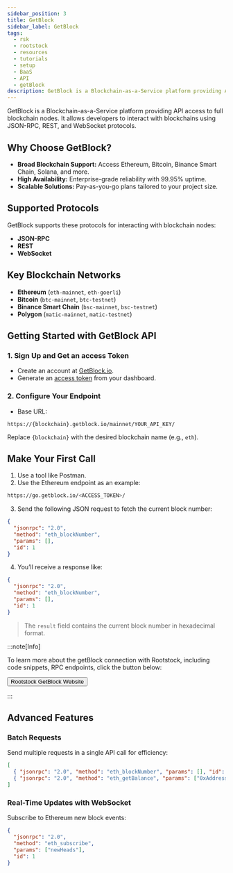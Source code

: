 ```yaml
---
sidebar_position: 3
title: GetBlock
sidebar_label: GetBlock
tags:
  - rsk
  - rootstock
  - resources
  - tutorials
  - setup
  - BaaS
  - API
  - getBlock
description: GetBlock is a Blockchain-as-a-Service platform providing API access to full blockchain nodes. It allows developers to interact with blockchains using JSON-RPC, REST, and WebSocket protocols.
---
```


GetBlock is a Blockchain-as-a-Service platform providing API access to full blockchain nodes. It allows developers to interact with blockchains using JSON-RPC, REST, and WebSocket protocols.

## Why Choose GetBlock?

- **Broad Blockchain Support:** Access Ethereum, Bitcoin, Binance Smart Chain, Solana, and more.
- **High Availability:** Enterprise-grade reliability with 99.95% uptime.
- **Scalable Solutions:** Pay-as-you-go plans tailored to your project size.

## Supported Protocols

GetBlock supports these protocols for interacting with blockchain nodes:

- **JSON-RPC**
- **REST**
- **WebSocket**

## Key Blockchain Networks

- **Ethereum** (`eth-mainnet`, `eth-goerli`)
- **Bitcoin** (`btc-mainnet`, `btc-testnet`)
- **Binance Smart Chain** (`bsc-mainnet`, `bsc-testnet`)
- **Polygon** (`matic-mainnet`, `matic-testnet`)

## **Getting Started with GetBlock API**

### 1. Sign Up and Get an access Token

- Create an account at [GetBlock.io](https://getblock.io).
- Generate an [access token](https://getblock.io/docs/get-started/auth-with-access-token/) from your dashboard.

### 2. Configure Your Endpoint

- Base URL:
 ```
 https://{blockchain}.getblock.io/mainnet/YOUR_API_KEY/
 ```
 Replace `{blockchain}` with the desired blockchain name (e.g., `eth`).

## **Make Your First Call**

1. Use a tool like Postman.
2. Use the Ethereum endpoint as an example:
  ```bash
  https://go.getblock.io/<ACCESS_TOKEN>/
  ```
3. Send the following JSON request to fetch the current block number:
  ```json
  {
    "jsonrpc": "2.0",
    "method": "eth_blockNumber",
    "params": [],
    "id": 1
  }
  ```
4. You’ll receive a response like:
  ```json
  {
    "jsonrpc": "2.0",
    "method": "eth_blockNumber",
    "params": [],
    "id": 1
  }
  ```
 > The `result` field contains the current block number in hexadecimal format.

:::note\[Info]

To learn more about the getBlock connection with Rootstock, including code snippets, RPC endpoints,  click the button below:

<Button href="https://getblock.io/nodes/rsk/" align="left">Rootstock GetBlock Website</Button>

:::

## **Advanced Features**

### Batch Requests

Send multiple requests in a single API call for efficiency:

```json
[
  { "jsonrpc": "2.0", "method": "eth_blockNumber", "params": [], "id": 1 },
  { "jsonrpc": "2.0", "method": "eth_getBalance", "params": ["0xAddress", "latest"], "id": 2 }
]
```

### Real-Time Updates with WebSocket

Subscribe to Ethereum new block events:

```json
{
  "jsonrpc": "2.0",
  "method": "eth_subscribe",
  "params": ["newHeads"],
  "id": 1
}
```
